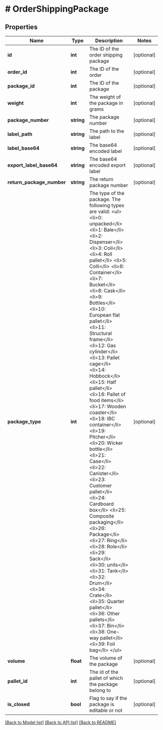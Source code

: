 # # OrderShippingPackage

## Properties

Name | Type | Description | Notes
------------ | ------------- | ------------- | -------------
**id** | **int** | The ID of the order shipping package | [optional]
**order_id** | **int** | The ID of the order | [optional]
**package_id** | **int** | The ID of the package | [optional]
**weight** | **int** | The weight of the package in grams | [optional]
**package_number** | **string** | The package number | [optional]
**label_path** | **string** | The path to the label | [optional]
**label_base64** | **string** | The base64 encoded label | [optional]
**export_label_base64** | **string** | The base64 encoded export label | [optional]
**return_package_number** | **string** | The return package number | [optional]
**package_type** | **int** | The type of the package. The following types are valid: &lt;ul&gt; &lt;li&gt;0: unpacked&lt;/li&gt; &lt;li&gt;1: Bale&lt;/li&gt; &lt;li&gt;2: Dispenser&lt;/li&gt; &lt;li&gt;3: Coil&lt;/li&gt; &lt;li&gt;4: Roll pallet&lt;/li&gt; &lt;li&gt;5: Colli&lt;/li&gt; &lt;li&gt;6: Container&lt;/li&gt; &lt;li&gt;7: Bucket&lt;/li&gt; &lt;li&gt;8: Cask&lt;/li&gt; &lt;li&gt;9: Bottles&lt;/li&gt; &lt;li&gt;10: European flat pallet&lt;/li&gt; &lt;li&gt;11: Structural frame&lt;/li&gt; &lt;li&gt;12: Gas cylinder&lt;/li&gt; &lt;li&gt;13: Pallet cage&lt;/li&gt; &lt;li&gt;14: Hobbock&lt;/li&gt; &lt;li&gt;15: Half pallet&lt;/li&gt; &lt;li&gt;16: Pallet of food items&lt;/li&gt; &lt;li&gt;17: Wooden coaster&lt;/li&gt; &lt;li&gt;18: IBC container&lt;/li&gt; &lt;li&gt;19: Pitcher&lt;/li&gt; &lt;li&gt;20: Wicker bottle&lt;/li&gt; &lt;li&gt;21: Case&lt;/li&gt; &lt;li&gt;22: Canister&lt;/li&gt; &lt;li&gt;23: Customer pallet&lt;/li&gt; &lt;li&gt;24: Cardboard box&lt;/li&gt; &lt;li&gt;25: Composite packaging&lt;/li&gt; &lt;li&gt;26: Package&lt;/li&gt; &lt;li&gt;27: Ring&lt;/li&gt; &lt;li&gt;28: Role&lt;/li&gt; &lt;li&gt;29: Sack&lt;/li&gt; &lt;li&gt;30: units&lt;/li&gt; &lt;li&gt;31: Tank&lt;/li&gt; &lt;li&gt;32: Drum&lt;/li&gt; &lt;li&gt;34: Crate&lt;/li&gt; &lt;li&gt;35: Quarter pallet&lt;/li&gt; &lt;li&gt;36: Other pallets&lt;/li&gt; &lt;li&gt;37: Bin&lt;/li&gt; &lt;li&gt;38: One-way pallet&lt;/li&gt; &lt;li&gt;39: Foil bag&lt;/li&gt; &lt;/ul&gt; | [optional]
**volume** | **float** | The volume of the package | [optional]
**pallet_id** | **int** | The id of the pallet of which the package belong to | [optional]
**is_closed** | **bool** | Flag to say if the package is editable or not | [optional]

[[Back to Model list]](../../README.md#models) [[Back to API list]](../../README.md#endpoints) [[Back to README]](../../README.md)
